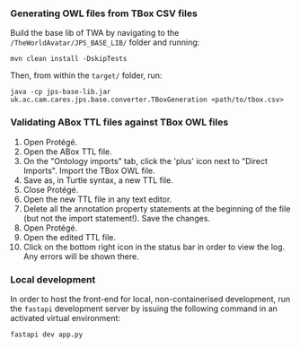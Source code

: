 ### Generating OWL files from TBox CSV files

Build the base lib of TWA by navigating to the `/TheWorldAvatar/JPS_BASE_LIB/` folder and running:
```
mvn clean install -DskipTests
```
Then, from within the `target/` folder, run:
```
java -cp jps-base-lib.jar uk.ac.cam.cares.jps.base.converter.TBoxGeneration <path/to/tbox.csv>
```
### Validating ABox TTL files against TBox OWL files

1) Open Protégé.
2) Open the ABox TTL file.
3) On the "Ontology imports" tab, click the 'plus' icon next to "Direct Imports". Import the TBox OWL file.
4) Save as, in Turtle syntax, a new TTL file.
5) Close Protégé.
6) Open the new TTL file in any text editor.
7) Delete all the annotation property statements at the beginning of the file (but not the import statement!). Save the changes.
8) Open Protégé.
9) Open the edited TTL file.
10) Click on the bottom right icon in the status bar in order to view the log. Any errors will be shown there.

### Local development

In order to host the front-end for local, non-containerised development, run the `fastapi` development server by issuing the following command in an activated virtual environment:
```
fastapi dev app.py
```
